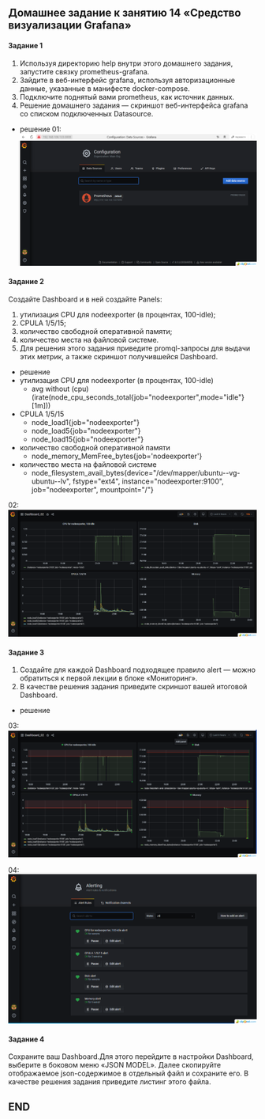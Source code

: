 ## Домашнее задание к занятию 14 «Средство визуализации Grafana» 
 
#### Задание 1
1. Используя директорию help внутри этого домашнего задания, запустите связку prometheus-grafana.
2. Зайдите в веб-интерфейс grafana, используя авторизационные данные, указанные в манифесте docker-compose.
3. Подключите поднятый вами prometheus, как источник данных.
4. Решение домашнего задания — скриншот веб-интерфейса grafana со списком подключенных Datasource.
* решение
01: ![01](img/01.png)

#### Задание 2
Создайте Dashboard и в ней создайте Panels:

1. утилизация CPU для nodeexporter (в процентах, 100-idle);
2. CPULA 1/5/15;
3. количество свободной оперативной памяти;
4. количество места на файловой системе.
5. Для решения этого задания приведите promql-запросы для выдачи этих метрик, а также скриншот получившейся Dashboard.
* решение
* утилизация CPU для nodeexporter (в процентах, 100-idle)
  * avg without (cpu)(irate(node_cpu_seconds_total{job="nodeexporter",mode="idle"}[1m])) 
* CPULA 1/5/15
  * node_load1{job="nodeexporter"}
  * node_load5{job="nodeexporter"}
  * node_load15{job="nodeexporter"}
* количество свободной оперативной памяти
  * node_memory_MemFree_bytes{job='nodeexporter'}
* количество места на файловой системе
  * node_filesystem_avail_bytes{device="/dev/mapper/ubuntu--vg-ubuntu--lv", fstype="ext4", instance="nodeexporter:9100", job="nodeexporter", mountpoint="/"}

02: ![02](img/02.png)

#### Задание 3
1. Создайте для каждой Dashboard подходящее правило alert — можно обратиться к первой лекции в блоке «Мониторинг».
2. В качестве решения задания приведите скриншот вашей итоговой Dashboard.
* решение

03: ![03](img/03.png)

04: ![04](img/04.png)


#### Задание 4
Сохраните ваш Dashboard.Для этого перейдите в настройки Dashboard, выберите в боковом меню «JSON MODEL». Далее скопируйте отображаемое json-содержимое в отдельный файл и сохраните его.
В качестве решения задания приведите листинг этого файла.




## END